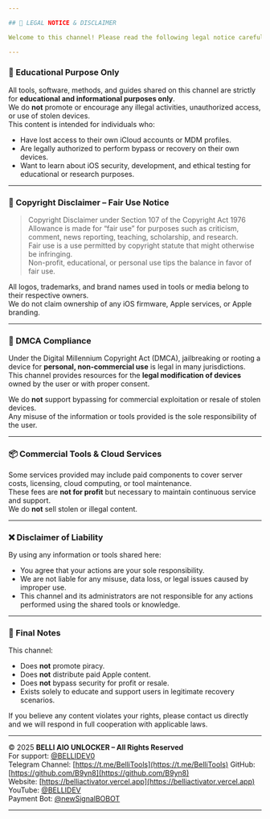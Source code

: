 ```yaml
---

## 📜 LEGAL NOTICE & DISCLAIMER

Welcome to this channel! Please read the following legal notice carefully before using or sharing any content from this channel.

---
```


### 🔐 Educational Purpose Only

All tools, software, methods, and guides shared on this channel are strictly for **educational and informational purposes only**.  
We do **not** promote or encourage any illegal activities, unauthorized access, or use of stolen devices.  
This content is intended for individuals who:

- Have lost access to their own iCloud accounts or MDM profiles.  
- Are legally authorized to perform bypass or recovery on their own devices.  
- Want to learn about iOS security, development, and ethical testing for educational or research purposes.

---

### 🧾 Copyright Disclaimer – Fair Use Notice

> Copyright Disclaimer under Section 107 of the Copyright Act 1976  
> Allowance is made for “fair use” for purposes such as criticism, comment, news reporting, teaching, scholarship, and research.  
> Fair use is a use permitted by copyright statute that might otherwise be infringing.  
> Non-profit, educational, or personal use tips the balance in favor of fair use.

All logos, trademarks, and brand names used in tools or media belong to their respective owners.  
We do not claim ownership of any iOS firmware, Apple services, or Apple branding.

---

### 📄 DMCA Compliance

Under the Digital Millennium Copyright Act (DMCA), jailbreaking or rooting a device for **personal, non-commercial use** is legal in many jurisdictions.  
This channel provides resources for the **legal modification of devices** owned by the user or with proper consent.

We do **not** support bypassing for commercial exploitation or resale of stolen devices.  
Any misuse of the information or tools provided is the sole responsibility of the user.

---

### 📦 Commercial Tools & Cloud Services

Some services provided may include paid components to cover server costs, licensing, cloud computing, or tool maintenance.  
These fees are **not for profit** but necessary to maintain continuous service and support.  
We do **not** sell stolen or illegal content.

---

### ❌ Disclaimer of Liability

By using any information or tools shared here:

- You agree that your actions are your sole responsibility.  
- We are not liable for any misuse, data loss, or legal issues caused by improper use.  
- This channel and its administrators are not responsible for any actions performed using the shared tools or knowledge.

---

### 📢 Final Notes

This channel:

- Does **not** promote piracy.  
- Does **not** distribute paid Apple content.  
- Does **not** bypass security for profit or resale.  
- Exists solely to educate and support users in legitimate recovery scenarios.

If you believe any content violates your rights, please contact us directly and we will respond in full cooperation with applicable laws.

---

© 2025 **BELLI AIO UNLOCKER – All Rights Reserved**  
For support: [@BELLIDEV0](https://t.me/BELLIDEV0)  
Telegram Channel: [https://t.me/BelliTools](https://t.me/BelliTools)
GitHub: [https://github.com/B9yn8](https://github.com/B9yn8)  
Website: [https://belliactivator.vercel.app](https://belliactivator.vercel.app)  
YouTube: [@BELLIDEV](https://www.youtube.com/@BELLIDEV)  
Payment Bot: [@newSignalBOBOT](https://t.me/newSignalBOBOT)

---
